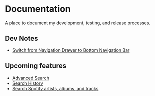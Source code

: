 # Documentation

A place to document my development, testing, and release processes.

## Dev Notes

- [Switch from Navigation Drawer to Bottom Navigation Bar](./dev/drawer_to_bottom_nav.md)

## Upcoming features

- [Advanced Search](./upcoming/advanced_search.md)
- [Search History](./upcoming/search_history.md)
- [Search Spotify artists, albums, and tracks](./upcoming/spotify.md)
